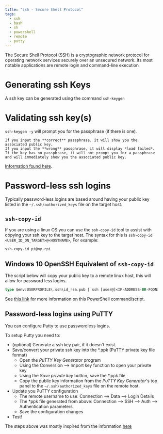 ```yaml
---
title: "ssh - Secure Shell Protocol"
tags:
  - ssh
  - bash
  - sh
  - powershell
  - remote
  - putty
---
```


The Secure Shell Protocol (SSH) is a cryptographic network protocol for operating network services securely over an unsecured network.
Its most notable applications are remote login and command-line execution
<!--more-->

# Generating ssh Keys

A ssh key can be generated using the command `ssh-keygen`

# Validating ssh key(s)

`ssh-keygen -y` will prompt you for the passphrase (if there is one).

    If you input the **correct** passphrase, it will show you the associated public key.
    If you input the **wrong** passphrase, it will display *load failed*.
    If the key has no passphrase, it will not prompt you for a passphrase and will immediately show you the associated public key.

[Information found here](https://stackoverflow.com/questions/4411457/how-do-i-verify-check-test-validate-my-ssh-passphrase).

# Password-less ssh logins

Typically password-less logins are based around having your public key listed in the `~/.ssh/authorized_keys` file on the target host.

## `ssh-copy-id`

If you are using a linux OS you can use the `ssh-copy-id` tool to assist with copying your ssh key to the target host.
The syntax for this is `ssh-copy-id <USER_ID_ON_TARGET>@<HOSTNAME>`,
For example:
```shell
ssh-copy-id pi@my-rpi
```

## Windows 10 OpenSSH Equivalent of `ssh-copy-id`

The script below will copy your public key to a remote linux host, this will allow for password less logins.

``` ps
type $env:USERPROFILE\.ssh\id_rsa.pub | ssh [user@]<IP-ADDRESS-OR-FQDN> "cat >> .ssh/authorized_keys"
```
See [this link](https://www.chrisjhart.com/Windows-10-ssh-copy-id/) for more information on this PowerShell command/script.

## Password-less logins using PuTTY

You can configure Putty to use passwordless logins.

To setup Putty you need to:

* (optional) Generate a ssh key pair, if it doesn't exist.
* Save/convert your private ssh key into the *.ppk (PuTTY private key file format)
  * Open the *PuTTY Key Generator* program
  * Using the Conversion --> Import key function to open your private key
  * Using the *Save private key* button, save the *.ppk file
  * Copy the public key information from the *PuTTY Key Generator*'s top panel to the `~/.ssh/authorized_keys` file on the remote host.
* Update you PuTTY configuration
  * The remote username to use: Connection --> Data --> Login Details
  * The *ppk file generated from above: Connection --> SSH --> Auth --> Authentication parameters
  * Save the configuration changes
* Test!

The steps above was mostly inspired from the information [here](https://www.host-telecom.com/guides/error-unable-to-use-key-file-when-using-putty/)


